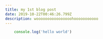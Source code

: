 ```yaml
---
title: my 1st blog post
date: 2019-10-22T00:46:26.799Z
description: woooooooooooooooohooooooooooo
---
```



```js
    console.log('hello world')
```

